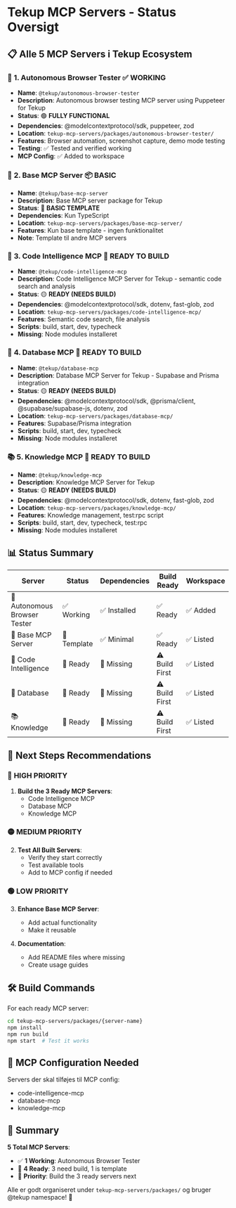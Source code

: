# Tekup MCP Servers - Status Oversigt

## 📋 **Alle 5 MCP Servers i Tekup Ecosystem**

### 🎯 **1. Autonomous Browser Tester** ✅ WORKING

- **Name**: `@tekup/autonomous-browser-tester`
- **Description**: Autonomous browser testing MCP server using Puppeteer for Tekup
- **Status**: 🟢 **FULLY FUNCTIONAL**
- **Dependencies**: @modelcontextprotocol/sdk, puppeteer, zod
- **Location**: `tekup-mcp-servers/packages/autonomous-browser-tester/`
- **Features**: Browser automation, screenshot capture, demo mode testing
- **Testing**: ✅ Tested and verified working
- **MCP Config**: ✅ Added to workspace

### 🔧 **2. Base MCP Server** 📦 BASIC

- **Name**: `@tekup/base-mcp-server`
- **Description**: Base MCP server package for Tekup
- **Status**: 🔶 **BASIC TEMPLATE**
- **Dependencies**: Kun TypeScript
- **Location**: `tekup-mcp-servers/packages/base-mcp-server/`
- **Features**: Kun base template - ingen funktionalitet
- **Note**: Template til andre MCP servers

### 🧠 **3. Code Intelligence MCP** 🔶 READY TO BUILD

- **Name**: `@tekup/code-intelligence-mcp`
- **Description**: Code Intelligence MCP Server for Tekup - semantic code search and analysis
- **Status**: 🟡 **READY (NEEDS BUILD)**
- **Dependencies**: @modelcontextprotocol/sdk, dotenv, fast-glob, zod
- **Location**: `tekup-mcp-servers/packages/code-intelligence-mcp/`
- **Features**: Semantic code search, file analysis
- **Scripts**: build, start, dev, typecheck
- **Missing**: Node modules installeret

### 💾 **4. Database MCP** 🔶 READY TO BUILD

- **Name**: `@tekup/database-mcp`
- **Description**: Database MCP Server for Tekup - Supabase and Prisma integration
- **Status**: 🟡 **READY (NEEDS BUILD)**
- **Dependencies**: @modelcontextprotocol/sdk, @prisma/client, @supabase/supabase-js, dotenv, zod
- **Location**: `tekup-mcp-servers/packages/database-mcp/`
- **Features**: Supabase/Prisma integration
- **Scripts**: build, start, dev, typecheck
- **Missing**: Node modules installeret

### 📚 **5. Knowledge MCP** 🔶 READY TO BUILD

- **Name**: `@tekup/knowledge-mcp`
- **Description**: Knowledge MCP Server for Tekup
- **Status**: 🟡 **READY (NEEDS BUILD)**
- **Dependencies**: @modelcontextprotocol/sdk, dotenv, fast-glob, zod
- **Location**: `tekup-mcp-servers/packages/knowledge-mcp/`
- **Features**: Knowledge management, test:rpc script
- **Scripts**: build, start, dev, typecheck, test:rpc
- **Missing**: Node modules installeret

## 📊 **Status Summary**

| Server | Status | Dependencies | Build Ready | Workspace |
|--------|--------|--------------|-------------|-----------|
| 🤖 Autonomous Browser Tester | ✅ Working | ✅ Installed | ✅ Ready | ✅ Added |
| 🔧 Base MCP Server | 🔶 Template | ✅ Minimal | ✅ Ready | ✅ Listed |
| 🧠 Code Intelligence | 🔶 Ready | 🔄 Missing | ⚠️ Build First | ✅ Listed |
| 💾 Database | 🔶 Ready | 🔄 Missing | ⚠️ Build First | ✅ Listed |
| 📚 Knowledge | 🔶 Ready | 🔄 Missing | ⚠️ Build First | ✅ Listed |

## 🎯 **Next Steps Recommendations**

### 🔴 **HIGH PRIORITY**

1. **Build the 3 Ready MCP Servers**:
   - Code Intelligence MCP
   - Database MCP  
   - Knowledge MCP

### 🟡 **MEDIUM PRIORITY**

2. **Test All Built Servers**:
   - Verify they start correctly
   - Test available tools
   - Add to MCP config if needed

### 🟢 **LOW PRIORITY**

3. **Enhance Base MCP Server**:
   - Add actual functionality
   - Make it reusable

4. **Documentation**:
   - Add README files where missing
   - Create usage guides

## 🛠️ **Build Commands**

For each ready MCP server:
```bash
cd tekup-mcp-servers/packages/{server-name}
npm install
npm run build
npm start  # Test it works
```

## 📝 **MCP Configuration Needed**

Servers der skal tilføjes til MCP config:

- code-intelligence-mcp
- database-mcp  
- knowledge-mcp

## 🎉 **Summary**

**5 Total MCP Servers**:

- ✅ **1 Working**: Autonomous Browser Tester
- 🔶 **4 Ready**: 3 need build, 1 is template
- 🎯 **Priority**: Build the 3 ready servers next

Alle er godt organiseret under `tekup-mcp-servers/packages/` og bruger @tekup namespace! 🚀
